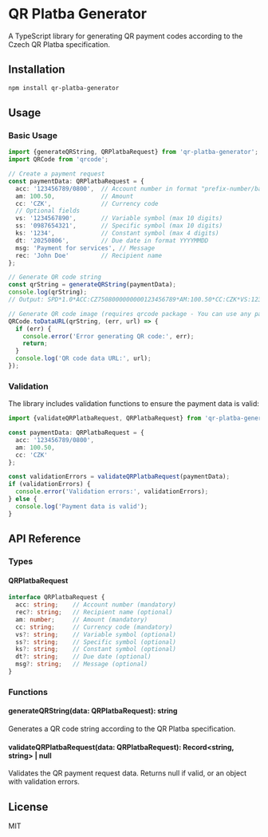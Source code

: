 # QR Platba Generator

A TypeScript library for generating QR payment codes according to the Czech QR Platba specification.

## Installation

```bash
npm install qr-platba-generator
```

## Usage

### Basic Usage

```typescript
import {generateQRString, QRPlatbaRequest} from 'qr-platba-generator';
import QRCode from 'qrcode';

// Create a payment request
const paymentData: QRPlatbaRequest = {
  acc: '123456789/0800',  // Account number in format "prefix-number/bankCode" or "number/bankCode"
  am: 100.50,             // Amount
  cc: 'CZK',              // Currency code
  // Optional fields
  vs: '1234567890',       // Variable symbol (max 10 digits)
  ss: '0987654321',       // Specific symbol (max 10 digits)
  ks: '1234',             // Constant symbol (max 4 digits)
  dt: '20250806',         // Due date in format YYYYMMDD
  msg: 'Payment for services', // Message
  rec: 'John Doe'         // Recipient name
};

// Generate QR code string
const qrString = generateQRString(paymentData);
console.log(qrString);
// Output: SPD*1.0*ACC:CZ7508000000000123456789*AM:100.50*CC:CZK*VS:1234567890*SS:0987654321*KS:1234*DT:20250806*MSG:Payment for services*RN:John Doe

// Generate QR code image (requires qrcode package - You can use any package of your choice to generate the actual QR code.)
QRCode.toDataURL(qrString, (err, url) => {
  if (err) {
    console.error('Error generating QR code:', err);
    return;
  }
  console.log('QR code data URL:', url);
});
```

### Validation

The library includes validation functions to ensure the payment data is valid:

```typescript
import {validateQRPlatbaRequest, QRPlatbaRequest} from 'qr-platba-generator';

const paymentData: QRPlatbaRequest = {
  acc: '123456789/0800',
  am: 100.50,
  cc: 'CZK'
};

const validationErrors = validateQRPlatbaRequest(paymentData);
if (validationErrors) {
  console.error('Validation errors:', validationErrors);
} else {
  console.log('Payment data is valid');
}
```

## API Reference

### Types

#### QRPlatbaRequest

```typescript
interface QRPlatbaRequest {
  acc: string;    // Account number (mandatory)
  rec?: string;   // Recipient name (optional)
  am: number;     // Amount (mandatory)
  cc: string;     // Currency code (mandatory)
  vs?: string;    // Variable symbol (optional)
  ss?: string;    // Specific symbol (optional)
  ks?: string;    // Constant symbol (optional)
  dt?: string;    // Due date (optional)
  msg?: string;   // Message (optional)
}
```

### Functions

#### generateQRString(data: QRPlatbaRequest): string

Generates a QR code string according to the QR Platba specification.

#### validateQRPlatbaRequest(data: QRPlatbaRequest): Record<string, string> | null

Validates the QR payment request data. Returns null if valid, or an object with validation errors.

## License

MIT